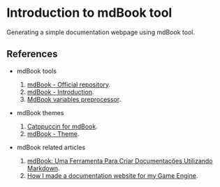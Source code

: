 # Introduction to mdBook tool

Generating a simple documentation webpage using mdBook tool.

## References

- mdBook tools
	1. [mdBook - Official repository](https://github.com/rust-lang/mdBook).
	1. [mdBook - Introduction](https://rust-lang.github.io/mdBook/index.html).
	1. [MdBook variables preprocessor](https://crates.io/crates/mdbook-variables).

- mdBook themes
	1. [Catppuccin for mdBook](https://github.com/catppuccin/mdBook).
	1. [mdBook - Theme](https://github.com/zjp-CN/mdbook-theme).

- mdBook related articles
	1. [mdBook: Uma Ferramenta Para Criar Documentações Utilizando Markdown](https://johnfercher.medium.com/mdbook-uma-ferramenta-para-criar-documenta%C3%A7%C3%B5es-utilizando-markdown-c30c9dfa5c9f).
	1. [How I made a documentation website for my Game Engine](https://www.youtube.com/watch?v=tJDof3nrfHU).